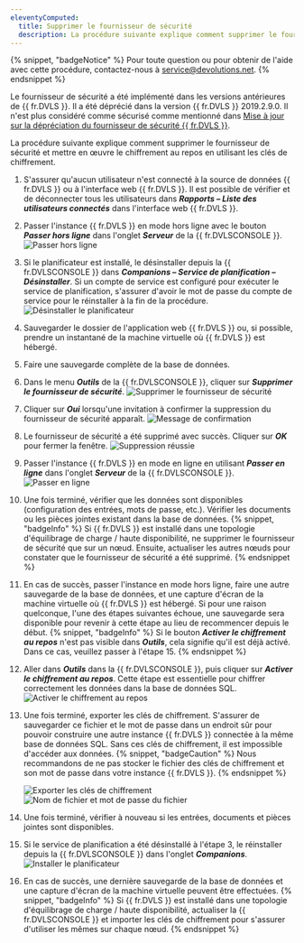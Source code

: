 ```yaml
---
eleventyComputed:
  title: Supprimer le fournisseur de sécurité
  description: La procédure suivante explique comment supprimer le fournisseur de sécurité et mettre en œuvre le chiffrement au repos en utilisant les clés de chiffrement.
---
```

{% snippet, "badgeNotice" %}
Pour toute question ou pour obtenir de l'aide avec cette procédure, contactez-nous à [service@devolutions.net](mailto:service@devolutions.net).
{% endsnippet %}

Le fournisseur de sécurité a été implémenté dans les versions antérieures de {{ fr.DVLS }}. Il a été déprécié dans la version {{ fr.DVLS }} 2019.2.9.0. Il n'est plus considéré comme sécurisé comme mentionné dans [Mise à jour sur la dépréciation du fournisseur de sécurité {{ fr.DVLS }}](https://blog.devolutions.net/2020/02/update-on-devolutions-password-server-security-provider-deprecation).

La procédure suivante explique comment supprimer le fournisseur de sécurité et mettre en œuvre le chiffrement au repos en utilisant les clés de chiffrement.

1. S'assurer qu'aucun utilisateur n'est connecté à la source de données {{ fr.DVLS }} ou à l'interface web {{ fr.DVLS }}. Il est possible de vérifier et de déconnecter tous les utilisateurs dans ***Rapports – Liste des utilisateurs connectés*** dans l'interface web {{ fr.DVLS }}.
1. Passer l'instance {{ fr.DVLS }} en mode hors ligne avec le bouton ***Passer hors ligne*** dans l'onglet ***Serveur*** de la {{ fr.DVLSCONSOLE }}.
![Passer hors ligne](https://cdnweb.devolutions.net/docs/docs_en_kb_KB8046.png)
1. Si le planificateur est installé, le désinstaller depuis la {{ fr.DVLSCONSOLE }} dans ***Companions – Service de planification – Désinstaller***. Si un compte de service est configuré pour exécuter le service de planification, s'assurer d'avoir le mot de passe du compte de service pour le réinstaller à la fin de la procédure.
![Désinstaller le planificateur](https://cdnweb.devolutions.net/docs/docs_en_kb_KB8083.png)
1. Sauvegarder le dossier de l'application web {{ fr.DVLS }} ou, si possible, prendre un instantané de la machine virtuelle où {{ fr.DVLS }} est hébergé.
1. Faire une sauvegarde complète de la base de données.
1. Dans le menu ***Outils*** de la {{ fr.DVLSCONSOLE }}, cliquer sur ***Supprimer le fournisseur de sécurité***.
![Supprimer le fournisseur de sécurité](https://cdnweb.devolutions.net/docs/docs_en_kb_KB8047.png)
1. Cliquer sur ***Oui*** lorsqu'une invitation à confirmer la suppression du fournisseur de sécurité apparaît.
![Message de confirmation](https://cdnweb.devolutions.net/docs/docs_en_kb_KB8048.png)
1. Le fournisseur de sécurité a été supprimé avec succès. Cliquer sur ***OK*** pour fermer la fenêtre.
![Suppression réussie](https://cdnweb.devolutions.net/docs/docs_en_kb_KB8049.png)
1. Passer l'instance {{ fr.DVLS }} en mode en ligne en utilisant ***Passer en ligne*** dans l'onglet ***Serveur*** de la {{ fr.DVLSCONSOLE }}.
![Passer en ligne](https://cdnweb.devolutions.net/docs/docs_en_kb_KB8050.png)
1. Une fois terminé, vérifier que les données sont disponibles (configuration des entrées, mots de passe, etc.). Vérifier les documents ou les pièces jointes existant dans la base de données.
   {% snippet, "badgeInfo" %}
   Si {{ fr.DVLS }} est installé dans une topologie d'équilibrage de charge / haute disponibilité, ne supprimer le fournisseur de sécurité que sur un nœud. Ensuite, actualiser les autres nœuds pour constater que le fournisseur de sécurité a été supprimé.
   {% endsnippet %}

1. En cas de succès, passer l'instance en mode hors ligne, faire une autre sauvegarde de la base de données, et une capture d'écran de la machine virtuelle où {{ fr.DVLS }} est hébergé. Si pour une raison quelconque, l'une des étapes suivantes échoue, une sauvegarde sera disponible pour revenir à cette étape au lieu de recommencer depuis le début.
   {% snippet, "badgeInfo" %}
   Si le bouton ***Activer le chiffrement au repos*** n'est pas visible dans ***Outils***, cela signifie qu'il est déjà activé. Dans ce cas, veuillez passer à l'étape 15.
   {% endsnippet %}

1. Aller dans ***Outils*** dans la {{ fr.DVLSCONSOLE }}, puis cliquer sur ***Activer le chiffrement au repos***. Cette étape est essentielle pour chiffrer correctement les données dans la base de données SQL.
![Activer le chiffrement au repos](https://cdnweb.devolutions.net/docs/docs_en_kb_KB8051.png)
1. Une fois terminé, exporter les clés de chiffrement. S'assurer de sauvegarder ce fichier et le mot de passe dans un endroit sûr pour pouvoir construire une autre instance {{ fr.DVLS }} connectée à la même base de données SQL. Sans ces clés de chiffrement, il est impossible d'accéder aux données.
   {% snippet, "badgeCaution" %}
   Nous recommandons de ne pas stocker le fichier des clés de chiffrement et son mot de passe dans votre instance {{ fr.DVLS }}.
   {% endsnippet %}

   ![Exporter les clés de chiffrement](https://cdnweb.devolutions.net/docs/docs_en_kb_KB8052.png)
   ![Nom de fichier et mot de passe du fichier](https://cdnweb.devolutions.net/docs/docs_en_kb_KB8053.png)

1. Une fois terminé, vérifier à nouveau si les entrées, documents et pièces jointes sont disponibles.
1. Si le service de planification a été désinstallé à l'étape 3, le réinstaller depuis la {{ fr.DVLSCONSOLE }} dans l'onglet ***Companions***.
![Installer le planificateur](https://cdnweb.devolutions.net/docs/docs_en_kb_KB8084.png)
1. En cas de succès, une dernière sauvegarde de la base de données et une capture d'écran de la machine virtuelle peuvent être effectuées.
   {% snippet, "badgeInfo" %}
   Si {{ fr.DVLS }} est installé dans une topologie d'équilibrage de charge / haute disponibilité, actualiser la {{ fr.DVLSCONSOLE }} et importer les clés de chiffrement pour s'assurer d'utiliser les mêmes sur chaque nœud.
   {% endsnippet %}
